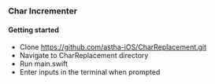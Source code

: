 ### Char Incrementer
#### Getting started
* Clone https://github.com/astha-iOS/CharReplacement.git
* Navigate to CharReplacement directory
* Run main.swift
* Enter inputs in the terminal when prompted



